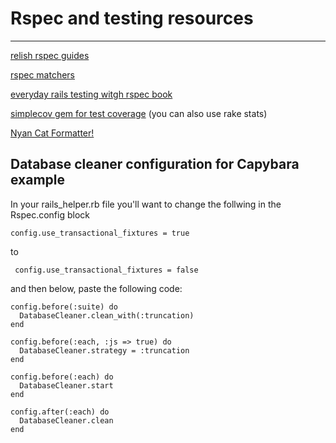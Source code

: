 # Rspec and testing resources
---

[relish rspec guides](https://www.relishapp.com/rspec/ "relish rspec guides")

[rspec matchers](http://www.relishapp.com/rspec/rspec-expectations/docs/built-in-matchers)

[everyday rails testing witgh rspec book](http://everydayrails.com/)

[simplecov gem for test coverage]('https://github.com/colszowka/simplecov')
(you can also use rake stats)

[Nyan Cat Formatter!]('https://github.com/mattsears/nyan-cat-formatter')

## Database cleaner configuration for Capybara example

In your rails_helper.rb file you'll want to change the follwing in the Rspec.config block

    config.use_transactional_fixtures = true

to
  
     config.use_transactional_fixtures = false

and then below, paste the following code:

    config.before(:suite) do
      DatabaseCleaner.clean_with(:truncation)
    end

    config.before(:each, :js => true) do
      DatabaseCleaner.strategy = :truncation
    end

    config.before(:each) do
      DatabaseCleaner.start
    end

    config.after(:each) do
      DatabaseCleaner.clean
    end
